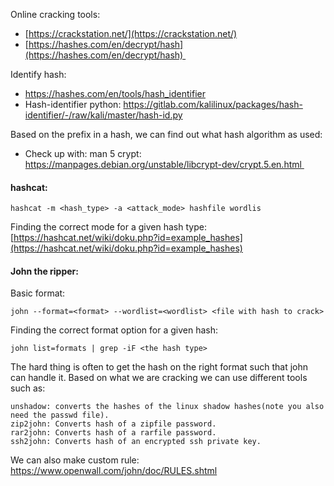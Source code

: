 Online cracking tools:
- [https://crackstation.net/](https://crackstation.net/)
- [https://hashes.com/en/decrypt/hash](https://hashes.com/en/decrypt/hash) 

Identify hash:
- https://hashes.com/en/tools/hash_identifier
- Hash-identifier python: https://gitlab.com/kalilinux/packages/hash-identifier/-/raw/kali/master/hash-id.py 
  

Based on the prefix in a hash, we can find out what hash algorithm as used: 
- Check up with: man 5 crypt: https://manpages.debian.org/unstable/libcrypt-dev/crypt.5.en.html 

#### hashcat:

```
hashcat -m <hash_type> -a <attack_mode> hashfile wordlis
```
  
Finding the correct mode for a given hash type:
[https://hashcat.net/wiki/doku.php?id=example_hashes](https://hashcat.net/wiki/doku.php?id=example_hashes)


#### John the ripper:

Basic format: 
```
john --format=<format> --wordlist=<wordlist> <file with hash to crack>
```

Finding the correct format option for a given hash:
```
john list=formats | grep -iF <the hash type>
```


The hard thing is often to get the hash on the right format such that john can handle it. Based on what we are cracking we can use different tools such as:

```
unshadow: converts the hashes of the linux shadow hashes(note you also need the passwd file).
zip2john: Converts hash of a zipfile password.
rar2john: Converts hash of a rarfile password.
ssh2john: Converts hash of an encrypted ssh private key. 
```


We can also make custom rule: https://www.openwall.com/john/doc/RULES.shtml






